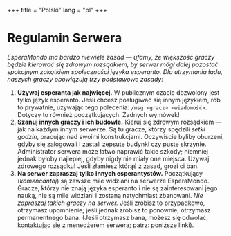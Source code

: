 +++
title = "Polski"
lang = "pl"
+++

# Regulamin Serwera

_EsperaMondo ma bardzo niewiele zasad — ufamy, że większość graczy będzie kierować się zdrowym rozsądkiem, by serwer mógł dalej pozostać spokojnym zakątkiem społeczności języka esperanto.
Dla utrzymania ładu, naszych graczy obowiązują trzy podstawowe zasady:_

1.  **Używaj esperanta jak najwięcej.**
    W publicznym czacie dozwolony jest tylko język esperanto.
    Jeśli chcesz posługiwać się innym językiem, rób to prywatnie, używając tego polecenia: `/msg <gracz> <wiadomość>`.
    Dotyczy to również początkujących.
    Żadnych wymówek!
2.  **Szanuj innych graczy i ich budowle.**
    Kieruj się zdrowym rozsądkiem — jak na każdym innym serwerze.
    Są tu gracze, którzy spędzili _setki godzin_, pracując nad swoimi konstrukcjami.
    Oczywiście byliby oburzeni, gdyby się zalogowali i zastali zepsute budynki czy puste skrzynie.
    Administrator serwera może łatwo naprawić takie szkody; niemniej jednak byłoby najlepiej, gdyby nigdy nie miały one miejsca.
    Używaj zdrowego rozsądku! Jeśli złamiesz którąś z zasad, grozi ci ban.
3.  **Na serwer zapraszaj tylko innych esperantystów.**
    Początkujący (_komencantoj_) są zawsze mile widziani na serwerze EsperaMondo.
    Gracze, którzy nie znają języka esperanto i nie są zainteresowani jego nauką, nie są mile widziani i zostaną natychmiast zbanowani.
    _Nie zapraszaj takich graczy na serwer._
    Jeśli zrobisz to przypadkowo, otrzymasz upomnienie; jeśli jednak zrobisz to ponownie, otrzymasz permanentnego bana.
    (Jeśli otrzymasz bana, możesz się odwołać, kontaktując się z menedżerem serwera; patrz: poniższe linki).
